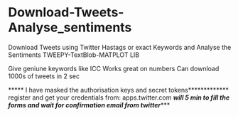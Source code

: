 # Download-Tweets-Analyse_sentiments
Download Tweets using Twitter Hastags or exact Keywords and Analyse the Sentiments
TWEEPY-TextBlob-MATPLOT LIB

Give geniune keywords like ICC
Works great on numbers
Can download 1000s of tweets in 2 sec

***** I have masked the authorisation keys and secret tokens*************
register and get your credentials from: apps.twitter.com
***will 5 min to fill the forms and wait for confirmation email from twitter******
